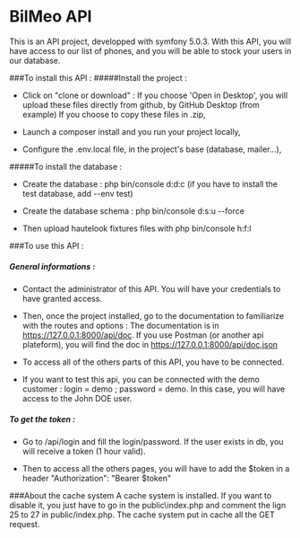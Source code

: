 
# BilMeo API
 
This is an API project, developped with symfony 5.0.3. 
With this API, you will have access to our list of phones, and you will be able to stock your users in our database. 

###To install this API : 
#####Install the project : 
- Click on "clone or download" : If you choose 'Open in Desktop', you will upload these files directly from github, by GitHub Desktop (from example) If you choose to copy these files in .zip,

- Launch a composer install and you run your project locally,
 
- Configure the .env.local file, in the project's base (database, mailer...), 

#####To install the database : 
- Create the database : php bin/console d:d:c (if you have to install the test database, add --env test)

- Create the database schema : php bin/console d:s:u --force

- Then upload hautelook fixtures files with php bin/console h:f:l

###To use this API :
##### General informations : 
- Contact the administrator of this API. You will have your credentials to have granted access. 
- Then, once the project installed, go to the documentation to familiarize with the routes and options : 
    The documentation is in https://127.0.0.1:8000/api/doc. 
    If you use Postman (or another api plateform), you will find the doc in https://127.0.0.1:8000/api/doc.json
    
- To access all of the others parts of this API, you have to be connected. 

- If you want to test this api, you can be connected with the demo customer : login = demo ; password = demo. In this case, you will have access to the John DOE user. 

##### To get the token :
-  Go to /api/login and fill the login/password. If the user exists in db, you will receive a token (1 hour valid). 

- Then to access all the others pages, you will have to add the $token in a header "Authorization": "Bearer $token"

###About the cache system
A cache system is installed. If you want to disable it, you just have to go in the public\index.php and comment the lign 25 to 27 in public/index.php. 
The cache system put in cache all the GET request. 
